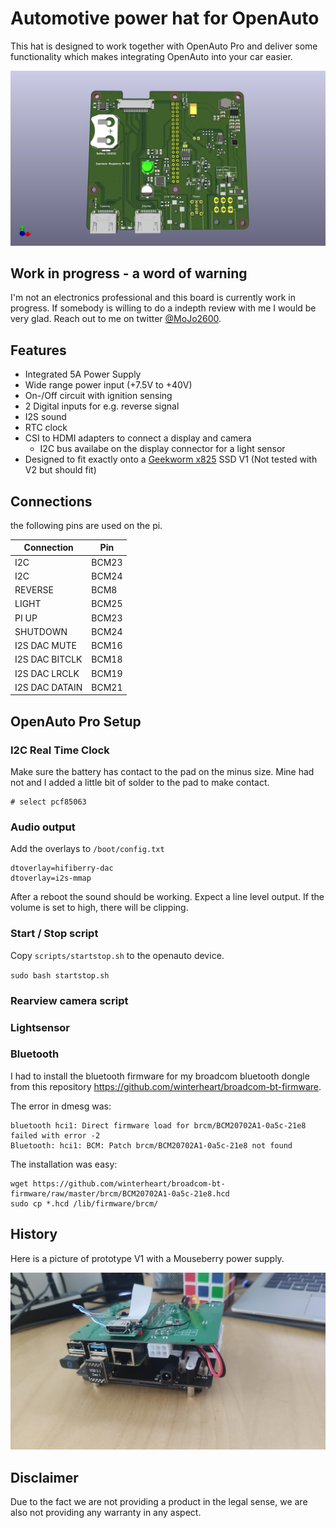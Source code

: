 # Automotive power hat for OpenAuto

This hat is designed to work together with OpenAuto Pro and deliver some functionality which makes integrating OpenAuto into your car easier.

![front](documentation/powerhat_front.png)

## Work in progress - a word of warning

I'm not an electronics professional and this board is currently work in progress. If somebody is willing to do a indepth review with me I would be very glad. Reach out to me on twitter [@MoJo2600](https://twitter.com/MoJo2600).

## Features

* Integrated 5A Power Supply
* Wide range power input (+7.5V to +40V)
* On-/Off circuit with ignition sensing
* 2 Digital inputs for e.g. reverse signal
* I2S sound
* RTC clock
* CSI to HDMI adapters to connect a display and camera
  * I2C bus availabe on the display connector for a light sensor
* Designed to fit exactly onto a [Geekworm x825](https://wiki.geekworm.com/index.php/X825) SSD V1 (Not tested with V2 but should fit)

## Connections
the following pins are used on the pi.

|Connection     | Pin |
|---------------|-----|
|I2C            |BCM23|
|I2C            |BCM24|
|REVERSE        |BCM8 |
|LIGHT          |BCM25|
|PI UP          |BCM23|
|SHUTDOWN       |BCM24|
|I2S DAC MUTE   |BCM16|
|I2S DAC BITCLK |BCM18|
|I2S DAC LRCLK  |BCM19|
|I2S DAC DATAIN |BCM21|

## OpenAuto Pro Setup

### I2C Real Time Clock

Make sure the battery has contact to the pad on the minus size. Mine had not and I added a little bit of solder to the pad to make contact.

```
# select pcf85063
```

### Audio output

Add the overlays to `/boot/config.txt`

```
dtoverlay=hifiberry-dac
dtoverlay=i2s-mmap
```

After a reboot the sound should be working. Expect a line level output. If the volume is set to high, there will be clipping.

### Start / Stop script

Copy `scripts/startstop.sh` to the openauto device.

`sudo bash startstop.sh`

### Rearview camera script

### Lightsensor



### Bluetooth

I had to install the bluetooth firmware for my broadcom bluetooth dongle from this repository https://github.com/winterheart/broadcom-bt-firmware.

The error in dmesg was:

```
bluetooth hci1: Direct firmware load for brcm/BCM20702A1-0a5c-21e8 failed with error -2
Bluetooth: hci1: BCM: Patch brcm/BCM20702A1-0a5c-21e8 not found
```

The installation was easy:

```
wget https://github.com/winterheart/broadcom-bt-firmware/raw/master/brcm/BCM20702A1-0a5c-21e8.hcd
sudo cp *.hcd /lib/firmware/brcm/
```

## History

Here is a picture of prototype V1 with a Mouseberry power supply.

![v1](documentation/v1.jpg)

## Disclaimer

Due to the fact we are not providing a product in the legal sense, we are also not providing any warranty in any aspect.
